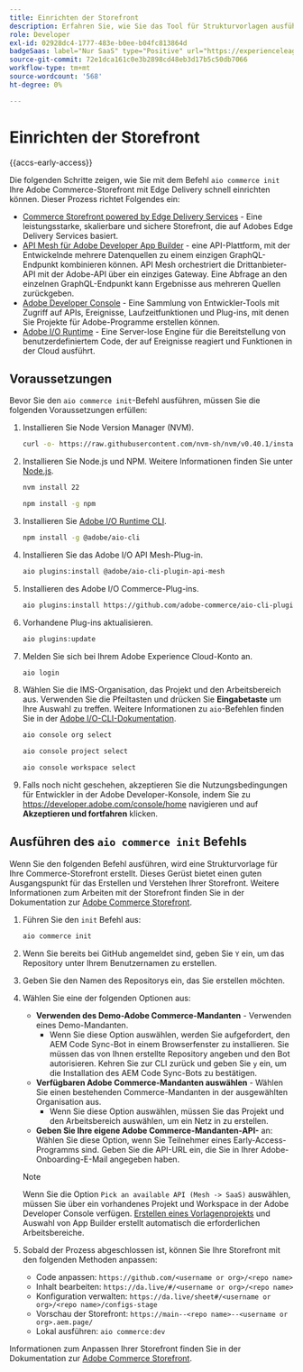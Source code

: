 ```yaml
---
title: Einrichten der Storefront
description: Erfahren Sie, wie Sie das Tool für Strukturvorlagen ausführen, um Ihre Storefront  [!DNL Adobe Commerce as a Cloud Service] .
role: Developer
exl-id: 02928dc4-1777-483e-b0ee-b04fc813864d
badgeSaas: label="Nur SaaS" type="Positive" url="https://experienceleague.adobe.com/de/docs/commerce/user-guides/product-solutions" tooltip="Gilt nur für Adobe Commerce as a Cloud Service- und Adobe Commerce Optimizer-Projekte (von Adobe verwaltete SaaS-Infrastruktur)."
source-git-commit: 72e1dca161c0e3b2898cd48eb3d17b5c50db7066
workflow-type: tm+mt
source-wordcount: '568'
ht-degree: 0%

---
```


# Einrichten der Storefront

{{accs-early-access}}

Die folgenden Schritte zeigen, wie Sie mit dem Befehl `aio commerce init` Ihre Adobe Commerce-Storefront mit Edge Delivery schnell einrichten können. Dieser Prozess richtet Folgendes ein:

* [Commerce Storefront powered by Edge Delivery Services](https://experienceleague.adobe.com/developer/commerce/storefront/get-started/?lang=de) - Eine leistungsstarke, skalierbare und sichere Storefront, die auf Adobes Edge Delivery Services basiert.
* [API Mesh für Adobe Developer App Builder](https://developer.adobe.com/graphql-mesh-gateway/mesh/) - eine API-Plattform, mit der Entwickelnde mehrere Datenquellen zu einem einzigen GraphQL-Endpunkt kombinieren können. API Mesh orchestriert die Drittanbieter-API mit der Adobe-API über ein einziges Gateway. Eine Abfrage an den einzelnen GraphQL-Endpunkt kann Ergebnisse aus mehreren Quellen zurückgeben.
* [Adobe Developer Console](https://developer.adobe.com/developer-console/docs/guides/) - Eine Sammlung von Entwickler-Tools mit Zugriff auf APIs, Ereignisse, Laufzeitfunktionen und Plug-ins, mit denen Sie Projekte für Adobe-Programme erstellen können.
* [Adobe I/O Runtime](https://developer.adobe.com/runtime/docs/) - Eine Server-lose Engine für die Bereitstellung von benutzerdefiniertem Code, der auf Ereignisse reagiert und Funktionen in der Cloud ausführt.

## Voraussetzungen

Bevor Sie den `aio commerce init`-Befehl ausführen, müssen Sie die folgenden Voraussetzungen erfüllen:

1. Installieren Sie Node Version Manager (NVM).

   ```bash
   curl -o- https://raw.githubusercontent.com/nvm-sh/nvm/v0.40.1/install.sh | bash
   ```

1. Installieren Sie Node.js und NPM. Weitere Informationen finden Sie unter [Node.js](https://nodejs.org/en/).

   ```bash
   nvm install 22
   ```

   ```bash
   npm install -g npm
   ```

1. Installieren Sie [Adobe I/O Runtime CLI](https://developer.adobe.com/runtime/docs/guides/tools/cli_install/).

   ```bash
   npm install -g @adobe/aio-cli
   ```

1. Installieren Sie das Adobe I/O API Mesh-Plug-in.

   ```bash
   aio plugins:install @adobe/aio-cli-plugin-api-mesh
   ```

1. Installieren des Adobe I/O Commerce-Plug-ins.

   ```bash
   aio plugins:install https://github.com/adobe-commerce/aio-cli-plugin-commerce
   ```

1. Vorhandene Plug-ins aktualisieren.

   ```bash
   aio plugins:update
   ```

1. Melden Sie sich bei Ihrem Adobe Experience Cloud-Konto an.

   ```bash
   aio login
   ```

1. Wählen Sie die IMS-Organisation, das Projekt und den Arbeitsbereich aus. Verwenden Sie die Pfeiltasten und drücken Sie **Eingabetaste** um Ihre Auswahl zu treffen. Weitere Informationen zu `aio`-Befehlen finden Sie in der [Adobe I/O-CLI-Dokumentation](https://github.com/adobe/aio-cli-plugin-console?tab=readme-ov-file#commands).

   ```bash
   aio console org select
   ```

   ```bash
   aio console project select
   ```

   ```bash
   aio console workspace select
   ```

1. Falls noch nicht geschehen, akzeptieren Sie die Nutzungsbedingungen für Entwickler in der Adobe Developer-Konsole, indem Sie zu https://developer.adobe.com/console/home navigieren und auf **Akzeptieren und fortfahren** klicken.

## Ausführen des `aio commerce init` Befehls

Wenn Sie den folgenden Befehl ausführen, wird eine Strukturvorlage für Ihre Commerce-Storefront erstellt. Dieses Gerüst bietet einen guten Ausgangspunkt für das Erstellen und Verstehen Ihrer Storefront. Weitere Informationen zum Arbeiten mit der Storefront finden Sie in der Dokumentation zur [Adobe Commerce Storefront](https://experienceleague.adobe.com/developer/commerce/storefront/?lang=de).


1. Führen Sie den `init` Befehl aus:

   ```bash
   aio commerce init
   ```

1. Wenn Sie bereits bei GitHub angemeldet sind, geben Sie `Y` ein, um das Repository unter Ihrem Benutzernamen zu erstellen.

1. Geben Sie den Namen des Repositorys ein, das Sie erstellen möchten.

1. Wählen Sie eine der folgenden Optionen aus:

   * **Verwenden des Demo-Adobe Commerce-Mandanten** - Verwenden eines Demo-Mandanten.
      * Wenn Sie diese Option auswählen, werden Sie aufgefordert, den AEM Code Sync-Bot in einem Browserfenster zu installieren. Sie müssen das von Ihnen erstellte Repository angeben und den Bot autorisieren. Kehren Sie zur CLI zurück und geben Sie `y` ein, um die Installation des AEM Code Sync-Bots zu bestätigen.
   * **Verfügbaren Adobe Commerce-Mandanten auswählen** - Wählen Sie einen bestehenden Commerce-Mandanten in der ausgewählten Organisation aus.
      * Wenn Sie diese Option auswählen, müssen Sie das Projekt und den Arbeitsbereich auswählen, um ein Netz in zu erstellen.
   * **Geben Sie Ihre eigene Adobe Commerce-Mandanten-API-** an: Wählen Sie diese Option, wenn Sie Teilnehmer eines Early-Access-Programms sind. Geben Sie die API-URL ein, die Sie in Ihrer Adobe-Onboarding-E-Mail angegeben haben.

   >[!NOTE]
   >
   >Wenn Sie die Option `Pick an available API (Mesh -> SaaS)` auswählen, müssen Sie über ein vorhandenes Projekt und Workspace in der Adobe Developer Console verfügen. [Erstellen eines Vorlagenprojekts](https://developer.adobe.com/developer-console/docs/guides/projects/projects-template/) und Auswahl von App Builder erstellt automatisch die erforderlichen Arbeitsbereiche.

1. Sobald der Prozess abgeschlossen ist, können Sie Ihre Storefront mit den folgenden Methoden anpassen:

   * Code anpassen: `https://github.com/<username or org>/<repo name>`
   * Inhalt bearbeiten: `https://da.live/#/<username or org>/<repo name>`
   * Konfiguration verwalten: `https://da.live/sheet#/<username or org>/<repo name>/configs-stage`
   * Vorschau der Storefront: `https://main--<repo name>--<username or org>.aem.page/`
   * Lokal ausführen: `aio commerce:dev`

Informationen zum Anpassen Ihrer Storefront finden Sie in der Dokumentation zur [Adobe Commerce Storefront](https://experienceleague.adobe.com/developer/commerce/storefront/?lang=de).
